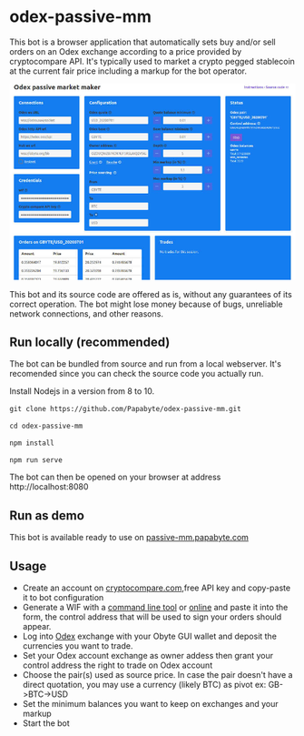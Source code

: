 # odex-passive-mm

This bot is a browser application that automatically sets buy and/or sell orders on an Odex exchange according to a price provided by cryptocompare API. It's typically used to market a crypto pegged stablecoin at the current fair price including a markup for the bot operator.

![odex-passive-mm](https://raw.githubusercontent.com/Papabyte/odex-passive-mm/master/odex-mm.jpeg)


This bot and its source code are offered as is, without any guarantees of its correct operation. The bot might lose money because of bugs, unreliable network connections, and other reasons.

## Run locally (recommended)

The bot can be bundled from source and run from a local webserver. It's recomended since you can check the source code you actually run.

Install Nodejs in a version from 8 to 10.

```
git clone https://github.com/Papabyte/odex-passive-mm.git
``` 

```
cd odex-passive-mm
```

```
npm install
```

```
npm run serve
```

The bot can then be opened on your browser at address http://localhost:8080

## Run as demo

This bot is available ready to use on [passive-mm.papabyte.com](https://passive-mm.papabyte.com)




## Usage

- Create an account on [cryptocompare.com](https://min-api.cryptocompare.com/),free API key and copy-paste it to bot configuration
- Generate a WIF with a [command line tool](https://obytejs.com/utils/generate-wallet) or [online](https://bonustrack.github.io/obyte-paperwallet/) and paste it into the form, the control address that will be used to sign your orders should appear.
- Log into [Odex](https://odex.ooo) exchange with your Obyte GUI wallet and deposit the currencies you want to trade.
- Set your Odex account exchange as owner addess then grant your control address the right to trade on Odex account
- Choose the pair(s) used as source price. In case the pair doesn't have a direct quotation, you may use a currency (likely BTC) as pivot ex: GB->BTC->USD
- Set the minimum balances you want to keep on exchanges and your markup
- Start the bot 